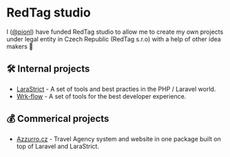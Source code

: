 # RedTag studio

I ([@pionl](https://github.com/pionl)) have funded RedTag studio to allow me to create my own projects under legal entity in Czech Republic (RedTag s.r.o) with a help of other idea makers 🚀

## 🛠 Internal projects

- [LaraStrict](https://larastrict.com) - A set of tools and best practies in the PHP / Laravel world.
- [Wrk-flow](https://wrk-flow.com) - A set of tools for the best developer experience.

## 💰 Commerical projects

- [Azzurro.cz](https://azzurro.cz) - Travel Agency system and website in one package built on top of Laravel and LaraStrict.
